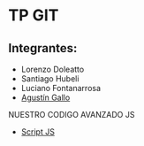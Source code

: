 # TP GIT

## Integrantes:

- Lorenzo Doleatto
- Santiago Hubeli
- Luciano Fontanarrosa
- [Agustín Gallo](aguga.md)

NUESTRO CODIGO AVANZADO JS
- [Script JS](script.js)

